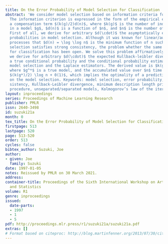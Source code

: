 ```yaml
---
title: On the Error Probability of Model Selection for Classification
abstract: 'We consider model selection based on information criteria for classification.
  The information criterion is expressed in the form of the empirical entropy plus
  a compensation term $(k(g)/2)d(n)$, where $k(g)$ is the number of independent parameters
  in a model $g$, $d(n)$ is a function of $n$, and $n$ is the number of examples.
  First of all, we derive for arbitrary $d(\cdot)$ the asymptotically exact error
  probabilities in model selection. Although it was known for linear/autoregression
  processes that $d(n) = \log \log n$ is the minimum function of n such that the model
  selection satisfies strong consistency, the problem whether the same thing holds
  for classification has been open. We solve this problem affirmatively. Additionally,
  we derive for arbitrary $d(\cdot)$ the expected Kullback-leibler divergence between
  a true conditional probability and the conditional probability estimated by the
  model selection and the Laplace estimators. The derived value is $k(g^*)/(2n)$,
  where $g^*$ is a true model, and the accumulated value over $n$ time instances is
  $(k(g*)/2) \log n + 0(1)$, which implies the optimality of a predictive coding based
  on the model selection. Keywords: model selection, error probability, strong con-
  sistency, Kullback-Leibler divergence, minimum description length principle, Hannan/Quinn’s
  procedure, unseparated/separated models, Kolmogorov’s law of the iterated logarithm.'
layout: inproceedings
series: Proceedings of Machine Learning Research
publisher: PMLR
issn: 2640-3498
id: suzuki21a
month: 0
tex_title: On the Error Probability of Model Selection for Classification
firstpage: 513
lastpage: 520
page: 513-520
order: 513
cycles: false
bibtex_author: Suzuki, Joe
author:
- given: Joe
  family: Suzuki
date: 1997-01-05
notes: Reissued by PMLR on 30 March 2021.
address:
container-title: Proceedings of the Sixth International Workshop on Artificial Intelligence
  and Statistics
volume: R1
genre: inproceedings
issued:
  date-parts:
  - 1997
  - 1
  - 5
pdf: http://proceedings.mlr.press/r1/suzuki21a/suzuki21a.pdf
extras: []
# Format based on citeproc: http://blog.martinfenner.org/2013/07/30/citeproc-yaml-for-bibliographies/
---
```

